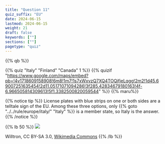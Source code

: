 ```yaml
---
title: "Question 11"
quiz_suffix: "EU"
date: 2024-06-15
lastmod: 2024-06-15
weight: 21
draft: false
keywords: [""]
sections: [""]
pagetype: "quiz"
---
```


{{% qb %}}

{{% quiz "Italy" "Finland" "Canada" 1 %}}
{{% quizif "https://www.google.com/maps/embed?pb=!4v1718609158908!6m8!1m7!1s7xWxvzQ7XQ4TOQjfieLqgg!2m2!1d45.69007251635454!2d11.05171071094286!3f285.42834679180163!4f-6.966505814309613!5f1.3382500820059544" %}}
{{% maru%}}

<div class="googlemap-if ansarea transparent-area">
{{% notice tip %}}
License plates with blue strips on one or both sides are a telltale sign of the EU. Among these three options, only {{% goto "../../rule/europe/italy/" "Italy" %}} is a member state, so Italy is the answer.
{{% /notice %}}

{{% lb 50 %}}
![](https://geopinning.space/rule/europe/italy/2023-04-12-11-23-23.png)

Willtron, CC BY-SA 3.0, <a href="https://commons.wikimedia.org/w/index.php?curid=4619704">Wikimedia Commons</a>
{{% /lb %}}
</div>
